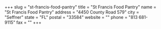 +++
slug = "st-francis-food-pantry"
title = "St Francis Food Pantry"
name = "St Francis Food Pantry"
address = "4450 County Road 579"
city = "Seffner"
state = "FL"
postal = "33584"
website = ""
phone = "813 681-9115"
fax = ""
+++
